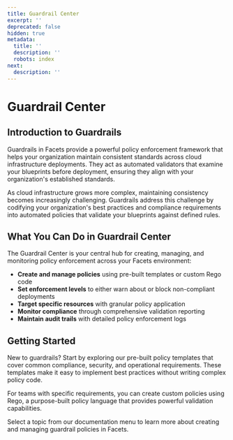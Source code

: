 ```yaml
---
title: Guardrail Center
excerpt: ''
deprecated: false
hidden: true
metadata:
  title: ''
  description: ''
  robots: index
next:
  description: ''
---
```

# Guardrail Center

## Introduction to Guardrails

Guardrails in Facets provide a powerful policy enforcement framework that helps your organization maintain consistent standards across cloud infrastructure deployments. They act as automated validators that examine your blueprints before deployment, ensuring they align with your organization's established standards.

As cloud infrastructure grows more complex, maintaining consistency becomes increasingly challenging. Guardrails address this challenge by codifying your organization's best practices and compliance requirements into automated policies that validate your blueprints against defined rules.

## What You Can Do in Guardrail Center

The Guardrail Center is your central hub for creating, managing, and monitoring policy enforcement across your Facets environment:

* **Create and manage policies** using pre-built templates or custom Rego code
* **Set enforcement levels** to either warn about or block non-compliant deployments
* **Target specific resources** with granular policy application
* **Monitor compliance** through comprehensive validation reporting
* **Maintain audit trails** with detailed policy enforcement logs

## Getting Started

New to guardrails? Start by exploring our pre-built policy templates that cover common compliance, security, and operational requirements. These templates make it easy to implement best practices without writing complex policy code.

For teams with specific requirements, you can create custom policies using Rego, a purpose-built policy language that provides powerful validation capabilities.

Select a topic from our documentation menu to learn more about creating and managing guardrail policies in Facets.
